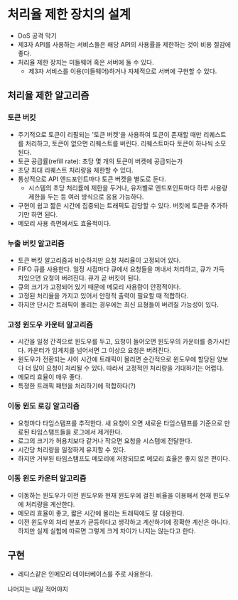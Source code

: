 # 처리율 제한 장치의 설계

- DoS 공격 막기
- 제3자 API를 사용하는 서비스들은 해당 API의 사용률을 제한하는 것이 비용 절감에 좋다.
- 처리율 제한 장치는 미들웨어 혹은 서버에 둘 수 있다.
  - 제3자 서비스를 이용(미들웨어)하거나 자체적으로 서버에 구현할 수 있다.

## 처리율 제한 알고리즘

### 토큰 버킷

- 주기적으로 토큰이 리필되는 '토큰 버켓'을 사용하여 토큰이 존재할 때만 리퀘스트를 처리하고, 토큰이 없으면 리퀘스트를 버린다. 리퀘스트마다 토큰이 하나씩 소모된다.
- 토큰 공급률(refill rate): 초당 몇 개의 토큰이 버켓에 공급되는가
- 초당 최대 리퀘스트 처리량을 제한할 수 있다.
- 통상적으로 API 엔드포인트마다 토큰 버켓을 별도로 둔다.
  - 시스템의 초당 처리률에 제한을 두거나, 유저별로 엔드포인트마다 하루 사용량 제한을 두는 등 여러 방식으로 응용 가능하다.
- 구현이 쉽고 짧은 시간에 집중되는 트래픽도 감당할 수 있다. 버킷에 토큰을 추가하기만 하면 된다.
- 메모리 사용 측면에서도 효율적이다.

### 누출 버킷 알고리즘

- 토큰 버킷 알고리즘과 비슷하지만 요청 처리율이 고정되어 있다.
- FIFO 큐를 사용한다. 일정 시점마다 큐에서 요청들을 꺼내서 처리하고, 큐가 가득 차있으면 요청이 버려진다. 큐가 곧 버킷이 된다.
- 큐의 크기가 고정되어 있기 때문에 메모리 사용량이 안정적이다.
- 고정된 처리율을 가지고 있어서 안정적 출력이 필요할 때 적합하다.
- 하지만 단시간 트래픽이 몰리는 경우에는 최신 요쳥들이 버려질 가능성이 있다.

### 고정 윈도우 카운터 알고리즘

- 시간을 일정 간격으로 윈도우를 두고, 요청이 들어오면 윈도우의 카운터를 증가시킨다. 카운터가 임계치를 넘어서면 그 이상으 요청은 버려진다.
- 윈도우가 전환되는 사이 시간에 트래픽이 몰리면 순간적으로 윈도우에 할당된 양보다 더 많이 요청이 처리될 수 있다. 따라서 고정적인 처리량을 기대하기는 어렵다.
- 메모리 효율이 매우 좋다.
- 특정한 트래픽 패턴을 처리하기에 적합하다(?)

### 이동 윈도 로깅 알고리즘

- 요청마다 타임스탬프를 추적한다. 새 요청이 오면 새로운 타임스탬프를 기준으로 만료된 타임스탬프들을 로그에서 제거한다.
- 로그의 크기가 허용치보다 같거나 작으면 요청을 시스템에 전달한다.
- 시간당 처리량을 일정하게 유지할 수 있다.
- 하지만 거부된 타임스탬프도 메모리에 저장되므로 메모리 효율은 좋지 않은 편이다.

### 이동 윈도 카운터 알고리즘

- 이동하는 윈도우가 이전 윈도우와 현재 윈도우에 걸친 비율을 이용해서 현재 윈도우에 처리량을 계산한다.
- 메모리 효율이 좋고, 짧은 시간에 몰리는 트래픽에도 잘 대응한다.
- 이전 윈도우의 처리 분포가 균등하다고 생각하고 계산하기에 정확한 계산은 아니다. 하지만 실제 실험에 따르면 그렇게 크게 차이가 나지는 않는다고 한다.

## 구현

- 레디스같은 인메모리 데이터베이스를 주로 사용한다.

나머지는 내일 적어야지
